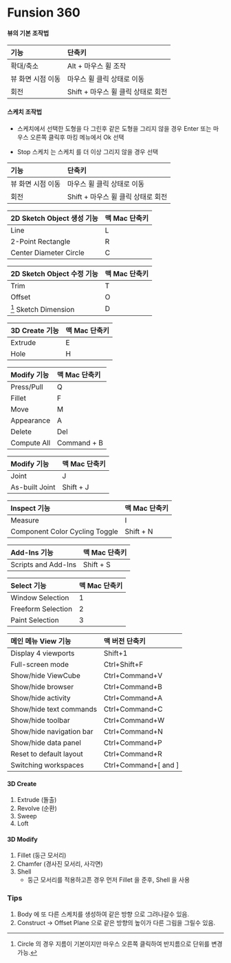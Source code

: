 # Funsion 360


#### 뷰의 기본 조작법
| 기능 | 단축키 |
|:----|:-----|
| 확대/축소 | Alt + 마우스 휠 조작 |
| 뷰 화면 시점 이동 | 마우스 휠 클릭 상태로 이동 |
| 회전 | Shift + 마우스 휠 클릭 상태로 회전 |

#### 스케치 조작법

- 스케치에서 선택한 도형을 다 그린후 같은 도형을 그리지 않을 경우 Enter 또는 마우스 오른쪽 클릭후 마킹 메뉴에서 Ok 선택

- Stop 스케치 는 스케치 를 더 이상 그리지 않을 경우 선택

| 기능 | 단축키 |
|:----|:-----|
| 뷰 화면 시점 이동 | 마우스 휠 클릭 상태로 이동 |
| 회전 | Shift + 마우스 휠 클릭 상태로 회전 |


| 2D Sketch Object 생성 기능 | 맥 Mac 단축키 |
| :--- | :-- |
| Line | L |
| 2-Point Rectangle | R |
| Center Diameter Circle | C |


| 2D Sketch Object 수정 기능 | 맥 Mac 단축키 |
| :--- | :-- |
| Trim | T |
| Offset | O |
| [^Dimension Tips] Sketch Dimension | D |

| 3D Create 기능 | 맥 Mac 단축키 |
| :--- | :-- |
| Extrude| E |
| Hole | H

| Modify 기능 | 맥 Mac 단축키 |
| :--- | :-- |
| Press/Pull | Q |
| Fillet | F |
| Move | M |
| Appearance | A |
| Delete | Del |
| Compute All | Command + B

| Modify 기능 | 맥 Mac 단축키 |
| :--- | :-- |
| Joint | J
| As-built Joint | Shift + J

| Inspect 기능 | 맥 Mac 단축키 |
| :--- | :-- |
| Measure | I |
| Component Color Cycling Toggle | Shift + N |

| Add-Ins 기능 | 맥 Mac 단축키 |
| :--- | :-- |
| Scripts and Add-Ins | Shift + S |


| Select 기능 | 맥 Mac 단축키 |
| :--- | :-- |
| Window Selection | 1 |
| Freeform Selection | 2 |
| Paint Selection | 3 |


| 메인 메뉴 View 기능 | 맥 버전 단축키 |
| :--- | :-- |
| Display 4 viewports | Shift+1 |
| Full-screen mode | Ctrl+Shift+F |
| Show/hide ViewCube | Ctrl+Command+V |
| Show/hide browser | Ctrl+Command+B |
| Show/hide activity | Ctrl+Command+A |
| Show/hide text commands | Ctrl+Command+C |
| Show/hide toolbar | Ctrl+Command+W |
| Show/hide navigation bar | Ctrl+Command+N |
| Show/hide data panel | Ctrl+Command+P |
| Reset to default layout | Ctrl+Command+R |
| Switching workspaces | Ctrl+Command+[ and ]

#### 3D Create
1. Extrude (돌출)
2. Revolve (순환)
3. Sweep
4. Loft


#### 3D Modify
1. Fillet (둥근 모서리)
2. Chamfer (경사진 모서리, 사각면)
3. Shell
	- 둥근 모서리를 적용하고픈 경우 먼저 Fillet 을 준후, Shell 을 사용

	
### Tips
1. 	Body 에 또 다른 스케치를 생성하여 같은 방향 으로 그려나갈수 있음.
2. Construct -> Offset Plane 으로 같은 방향의 높이가 다른 그림을 그릴수 있음.

	
[^Dimension Tips]: Circle 의 경우 지름이 기본이지만 마우스 오른쪽 클릭하여 반지름으로 단위를 변경 가능.